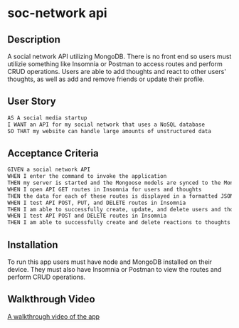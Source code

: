 # soc-network api

## Description

A social network API utilizing MongoDB. There is no front end so users must utilizie something like Insomnia or Postman to access routes and perform CRUD operations. Users are able to add thoughts and react to other users' thoughts, as well as add and remove friends or update their profile.

## User Story

```md
AS A social media startup
I WANT an API for my social network that uses a NoSQL database
SO THAT my website can handle large amounts of unstructured data
```

## Acceptance Criteria

```md
GIVEN a social network API
WHEN I enter the command to invoke the application
THEN my server is started and the Mongoose models are synced to the MongoDB database
WHEN I open API GET routes in Insomnia for users and thoughts
THEN the data for each of these routes is displayed in a formatted JSON
WHEN I test API POST, PUT, and DELETE routes in Insomnia
THEN I am able to successfully create, update, and delete users and thoughts in my database
WHEN I test API POST and DELETE routes in Insomnia
THEN I am able to successfully create and delete reactions to thoughts and add and remove friends to a user’s friend list
```

## Installation

To run this app users must have node and MongoDB installed on their device. They must also have Insomnia or Postman to view the routes and perform CRUD operations.

## Walkthrough Video

[A walkthrough video of the app](https://drive.google.com/file/d/15CGc86EEHAwmpGhc7fofXBJx4CL7a9Jj/view?usp=sharing)